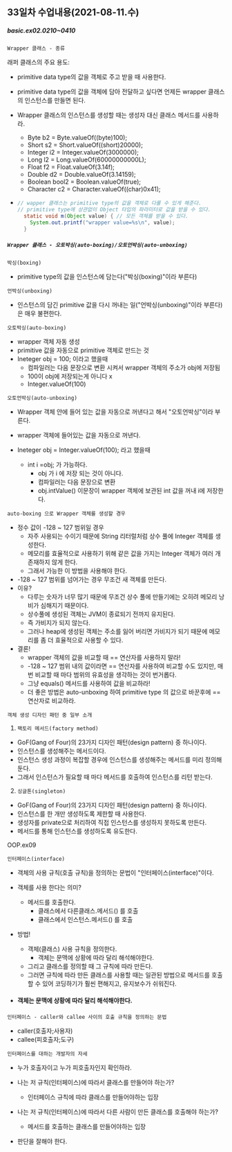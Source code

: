 ## 33일차 수업내용(2021-08-11.수)

##### basic.ex02.0210~0410

` Wrapper 클래스 - 종류 `

래퍼 클래스의 주요 용도:

- primitive data type의 값을 객체로 주고 받을 때 사용한다.

- primitive data type의 값을 객체에 담아 전달하고 싶다면 언제든 wrapper 클래스의 인스턴스를 만들면 된다.

- Wrapper 클래스의 인스턴스를 생성할 때는 생성자 대신 클래스 메서드를 사용하라.

  - Byte b2 = Byte.valueOf((byte)100);
  - Short s2 = Short.valueOf((short)20000);
  - Integer i2 = Integer.valueOf(3000000);
  - Long l2 = Long.valueOf(60000000000L);
  - Float f2 = Float.valueOf(3.14f);
  - Double d2 = Double.valueOf(3.14159);
  - Boolean bool2 = Boolean.valueOf(true);
  - Character c2 = Character.valueOf((char)0x41);

- ``` java
  // wapper 클래스는 primitive type의 값을 객체로 다룰 수 있게 해준다.
  // primitive type에 상관없이 Object 타입의 파라미터로 값을 받을 수 있다.
    static void m(Object value) { // 모든 객체를 받을 수 있다.
      System.out.printf("wrapper value=%s\n", value);
    }
  ```

##### ` Wrapper 클래스 - 오토박싱(auto-boxing)/오토언박싱(auto-unboxing) `

` 박싱(boxing) `

- primitive type의 값을 인스턴스에 담는다("박싱(boxing)"이라 부른다)

` 언박싱(unboxing) `

- 인스턴스의 담긴 primitive 값을 다시 꺼내는 일("언박싱(unboxing)"이라 부른다)은 매우 불편한다.

` 오토박싱(auto-boxing) `

- wrapper 객체 자동 생성
- primitive 값을 자동으로 primitive 객체로 만드는 것
- Ineteger obj = 100; 이라고 했을때 
  - 컴파일러는 다음 문장으로 변환 시켜서 wrapper 객체의 주소가 obj에 저장됨
  - 100이 obj에 저장되는게 아니다 x
  - Integer.valueOf(100)

` 오토언박싱(auto-unboxing) `

- Wrapper 객체 안에 들어 있는 값을 자동으로 꺼낸다고 해서 "오토언박싱"이라 부른다.


- wrapper 객체에 들어있는 값을 자동으로 꺼낸다.
- Ineteger obj = Integer.valueOf(100);  라고 했을때
  - int i =obj;  가 가능하다.
    - obj 가 i 에 저장 되는 것이 아니다.
    - 컴파일러는 다음 문장으로 변환
    - obj.intValue() 이문장이 wrapper 객체에 보관된 int 값을 꺼내 i에 저장한다.

` auto-boxing 으로 Wrapper 객체를 생성할 경우 `

- 정수 값이 -128 ~ 127 범위일 경우
  - 자주 사용되는 수이기 때문에 String 리터럴처럼 상수 풀에 Integer 객체를 생성한다.
  - 메모리를 효율적으로 사용하기 위해 같은 값을 가지는 Integer 객체가 여러 개 존재하지 않게 한다.
  - 그래서 가능한 이 방법을 사용해야 한다.
- -128 ~ 127 범위를 넘어가는 경우 무조건 새 객체를 만든다.
- 이유?
  - 다루는 숫자가 너무 많기 때문에 무조건 상수 풀에 만들기에는 오히려 메모리 낭비가 심해지기 때문이다.
  - 상수풀에 생성된 객체는 JVM이 종료되기 전까지 유지된다.
  - 즉 가비지가 되지 않는다.
  - 그러나 heap에 생성된 객체는 주소를 잃어 버리면 가비지가 되기 때문에 메모리를 좀 더 효율적으로 사용할 수 있다.
- 결론!
  - wrapper 객체의 값을 비교할 때 == 연산자를 사용하지 말라!
  - -128 ~ 127 범위 내의 값이라면 == 연산자를 사용하여 비교할 수도 있지만, 매번 비교할 때 마다 범위의 유효성을 생각하는 것이 번거롭다.
  - 그냥 equals() 메서드를 사용하여 값을 비교하라!
  - 더 좋은 방법은 auto-unboxing 하여 primitive type 의 값으로 바꾼후에 ==연산자로 비교하라.

 ` 객체 생성 디자인 패턴 중 일부 소개 `

 1) ` 팩토리 메서드(factory method) `
 - GoF(Gang of Four)의 23가지 디자인 패턴(design pattern) 중 하나이다.
 - 인스턴스를 생성해주는 메서드이다.
 - 인스턴스 생성 과정이 복잡할 경우에 인스턴스를 생성해주는 메서드를 미리 정의해 둔다.
 - 그래서 인스턴스가 필요할 때 마다 메서드를 호출하여 인스턴스를 리턴 받는다.

 2) ` 싱글톤(singleton) `
 - GoF(Gang of Four)의 23가지 디자인 패턴(design pattern) 중 하나이다.
 - 인스턴스를 한 개만 생성하도록 제한할 때 사용한다.
 - 생성자를 private으로 처리하여 직접 인스턴스를 생성하지 못하도록 만든다.
 - 메서드를 통해 인스턴스를 생성하도록 유도한다.



OOP.ex09

` 인터페이스(interface) `

- 객체의 사용 규칙(호출 규칙)을 정의하는 문법이 "인터페이스(interface)"이다.
- 객체를 사용 한다는 의미?
  - 메서드를 호출한다.
    - 클래스에서 다른클래스.메서드() 를 호출
    - 클래스에서 인스턴스.메서드() 를 호출
- 방법!
  - 객체(클래스) 사용 규칙을 정의한다.
    - 객체는 문맥에 상황에 따라 달리 해석해야한다.
  - 그리고 클래스를 정의할 때 그 규칙에 따라 만든다.
  - 그러면 규칙에 따라 만든 클래스를 사용할 때는 일관된 방법으로 메서드를 호출할 수 있어 코딩하기가 훨씬 편해지고, 유지보수가 쉬워진다.


- #### 객체는 문맥에 상황에 따라 달리 해석해야한다.

` 인터페이스 - caller와 callee 사이의 호출 규칙을 정의하는 문법 `

- caller(호출자;사용자)
- callee(피호출자;도구)

` 인터페이스를 대하는 개발자의 자세 `

- 누가 호출자이고 누가 피호출자인지 확인하라.
- 나는 저 규칙(인터페이스)에 따라서  클래스를 만들어야 하는가?
  - 인터페이스 규칙에 따라 클래스를 만들어야하는 입장


- 나는 저 규칙(인터페이스)에 따라서 다른 사람이 만든 클래스를 호출해야 하는가?
  - 메서드를 호출하는 클래스를 만들어야하는 입장
- 판단을 잘해야 한다.